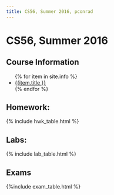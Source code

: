 ```yaml
---
title: CS56, Summer 2016, pconrad
---
```


# CS56, Summer 2016


<div id="info" data-role="collapsible" data-collapsed="false">
<h2>Course Information</h2>
<ul markdown=0>
  {% for item in site.info %}
    <li><a href="{{item.url}}">{{item.title }}</a></li>
  {% endfor %}
</ul>
</div>

<div data-role="collapsible" data-collapsed="false">
<h2 id="homework">Homework:</h2>
{% include hwk_table.html %}
</div>

<div data-role="collapsible" data-collapsed="false">
<h2 id="labs">Labs:</h2>
{% include lab_table.html %}
</div>

<div data-role="collapsible" data-collapsed="false">
<h2 id="exams">Exams</h2>
{%include exam_table.html %}
</div>

